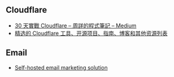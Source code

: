 ## Cloudflare
- [30 天實戰 Cloudflare – 周詳的程式筆記 – Medium](https://medium.com/chouhsiang/cloudflare-pro-30-days/home)
- [精选的 Cloudflare 工具、开源项目、指南、博客和其他资源列表](https://github.com/zhuima/awesome-cloudflare?tab=readme-ov-file)

## Email
- [Self-hosted email marketing solution](https://github.com/vitorfs/colossus)
